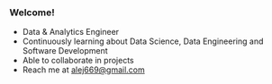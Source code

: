 ### Welcome!
- Data & Analytics Engineer
- Continuously learning about Data Science, Data Engineering and Software Development
- Able to collaborate in projects
- Reach me at alej669@gmail.com
<!--
**alejlatorre/alejlatorre** is a ✨ _special_ ✨ repository because its `README.md` (this file) appears on your GitHub profile.
-->
